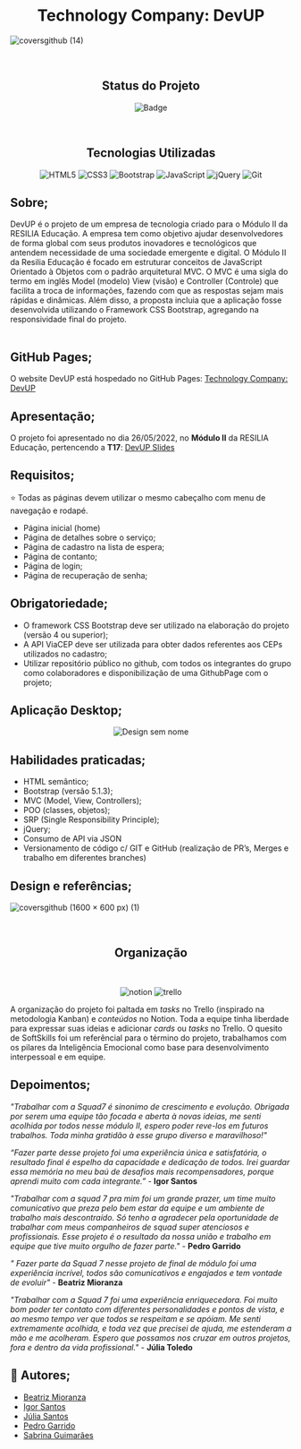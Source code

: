 <h1 align="center">Technology Company: DevUP</h1>

![coversgithub (14)](https://user-images.githubusercontent.com/101408372/170354025-549bcae0-2306-4664-ade4-70fed5848d4b.png)

<br>

<div id="inicio" align=center>
<h2><strong>Status do Projeto</strong></h2>

  ![Badge](https://img.shields.io/website?down_message=em%20andamento&label=STATUS&style=for-the-badge&up_message=conclu%C3%ADdo&url=https%3A%2F%2Fytallobruno.github.io%2FProjetoFinalModulo2%2F)


</div> 

<br>

<h2 align="center"><strong>Tecnologias Utilizadas</strong></h2>

<div align="center">

![HTML5](https://img.shields.io/badge/html5-%23E34F26.svg?style=for-the-badge&logo=html5&logoColor=white)
![CSS3](https://img.shields.io/badge/css3-%231572B6.svg?style=for-the-badge&logo=css3&logoColor=white)
![Bootstrap](https://img.shields.io/badge/bootstrap-%23563D7C.svg?style=for-the-badge&logo=bootstrap&logoColor=white)
![JavaScript](https://img.shields.io/badge/javascript-%23323330.svg?style=for-the-badge&logo=javascript&logoColor=%23F7DF1E)
![jQuery](https://img.shields.io/badge/jquery-%230769AD.svg?style=for-the-badge&logo=jquery&logoColor=white)
![Git](https://img.shields.io/badge/git-%23F05033.svg?style=for-the-badge&logo=git&logoColor=white)

</div>

## **Sobre;** <br>

DevUP é o projeto de um empresa de tecnologia criado para o Módulo II da RESILIA Educação. A empresa tem como objetivo ajudar desenvolvedores de forma global com seus produtos inovadores e tecnológicos que antendem necessidade de uma sociedade emergente e digital. O Módulo II da Resilia Educação é focado em estruturar conceitos de JavaScript Orientado à Objetos com o padrão arquitetural MVC. O MVC é uma sigla do termo em inglês Model (modelo) View (visão) e Controller (Controle) que facilita a troca de informações, fazendo com que as respostas sejam mais rápidas e dinâmicas. Além disso, a proposta incluia que a aplicação fosse desenvolvida utilizando o Framework CSS Bootstrap, agregando na responsividade final do projeto. <br><br>


## **GitHub Pages;** 

O website DevUP está hospedado no GitHub Pages: [Technology Company: DevUP](https://igorsans.github.io/DevUP/index.html)

## **Apresentação;**

O projeto foi apresentado no dia 26/05/2022, no **Módulo II** da RESILIA Educação, pertencendo a **T17**: [DevUP Slides](https://www.canva.com/design/DAFBtjsPkbQ/XvHEAWAFa7SEUSj2DbNReQ/edit)

## **Requisitos;**

⭐ Todas as páginas devem utilizar o mesmo cabeçalho com menu de navegação e rodapé.

- Página inicial (home)
- Página de detalhes sobre o serviço; 
- Página de cadastro na lista de espera; 
- Página de contanto; 
- Página de login; 
- Página de recuperação de senha; 

## **Obrigatoriedade;** 
- O framework CSS Bootstrap deve ser utilizado na elaboração do projeto (versão
4 ou superior);
- A API ViaCEP deve ser utilizada para obter dados referentes aos CEPs utilizados
no cadastro;
- Utilizar repositório público no github, com todos os integrantes do grupo como
colaboradores e disponibilização de uma GithubPage com o projeto;

## **Aplicação Desktop**;  <br>

<div align="center">

![Design sem nome](https://user-images.githubusercontent.com/101408372/170374048-2bbf73fc-9b0c-4e79-a255-71bcd17453a9.gif)

</div>


## **Habilidades praticadas;**
- HTML semântico;
- Bootstrap (versão 5.1.3);
- MVC (Model, View, Controllers);
- POO (classes, objetos);
- SRP (Single Responsibility Principle);
- jQuery;
- Consumo de API via JSON
- Versionamento de código c/ GIT e GitHub (realização de PR’s, Merges e trabalho em diferentes branches)


## **Design e referências;**

![coversgithub (1600 × 600 px) (1)](https://user-images.githubusercontent.com/101408372/170576875-4e967ca1-59ec-4eb8-88c8-e9e3a7eef9f5.gif)


<br>

<div align="center">

<h2><strong>Organização</strong></h2> <br>

![notion](https://img.shields.io/badge/Notion-000000?style=for-the-badge&logo=notion&logoColor=white)
![trello](https://img.shields.io/badge/Trello-0052CC?style=for-the-badge&logo=trello&logoColor=white)
</div>

A organização do projeto foi paltada em *tasks* no Trello (inspirado na metodologia Kanban) e *conteúdos* no Notion. Toda a equipe tinha liberdade para expressar suas ideias e adicionar *cards* ou *tasks* no Trello. O quesito de SoftSkills foi um referêncial para o término do projeto, trabalhamos com os pilares da Inteligência Emocional como base para desenvolvimento interpessoal e em equipe. 

## **Depoimentos;**

*"Trabalhar com a Squad7 é sinonimo de crescimento e evolução. Obrigada por serem uma equipe tão focada e aberta à novas ideias, me senti acolhida por todos nesse módulo II, espero poder reve-los em futuros trabalhos. Toda minha gratidão à esse grupo diverso e maravilhoso!"*

*“Fazer parte desse projeto foi uma experiência única e satisfatória, o resultado final é espelho da capacidade e dedicação de todos. Irei guardar essa memória no meu baú de desafios mais recompensadores, porque aprendi muito com cada integrante.”*  - **Igor Santos**

*"Trabalhar com a squad 7 pra mim foi um grande prazer, um time muito comunicativo que preza pelo bem estar da equipe e um ambiente de trabalho mais descontraído. Só tenho a agradecer pela oportunidade de trabalhar com meus companheiros de squad super atenciosos e profissionais. Esse projeto é o resultado da nossa união e trabalho em equipe que tive muito orgulho de fazer parte."* - **Pedro Garrido**

*" Fazer parte da Squad 7 nesse projeto de final de módulo foi uma experiência incrível, todos são comunicativos e engajados e tem vontade de evoluir"* - **Beatriz Mioranza**

*"Trabalhar com a Squad 7 foi uma experiência enriquecedora. Foi muito bom poder ter contato com diferentes personalidades e pontos de vista, e ao mesmo tempo ver que todos se respeitam e se apóiam. Me senti extremamente acolhida, e toda vez que precisei de ajuda, me estenderam a mão e me acolheram. Espero que possamos nos cruzar em outros projetos, fora e dentro da vida profissional."* - **Júlia Toledo**

## **💌 Autores**; 

- [Beatriz Mioranza](https://github.com/BeatrizMioranza)
- [Igor Santos](https://github.com/igorsans)
- [Júlia Santos](https://github.com/toledojulia)
- [Pedro Garrido](https://github.com/Garridopedro)
- [Sabrina Guimarães](https://github.com/guimaraesadev)







